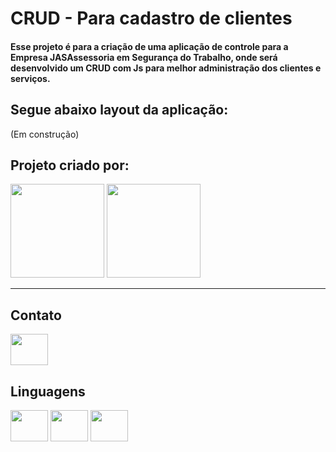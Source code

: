 # CRUD - Para cadastro de clientes

#### Esse projeto é para a criação de uma aplicação de controle para a Empresa JASAssessoria em Segurança do Trabalho, onde será desenvolvido um CRUD com Js para melhor administração dos clientes e serviços.

## Segue abaixo layout da aplicação:

(Em construção)

## Projeto criado por:

<div>
<img height="150em" src="https://github-readme-stats.vercel.app/api?username=FabianaLino&show_icons=true&theme=radical">

<img height="150em" src="https://github-readme-stats.vercel.app/api/top-langs/?username=FabianaLino&compact_progress=true">
</div>

---

## Contato

<a href="https://www.linkedin.com/in/fabiana-lino/">

<img src="https://cdn.jsdelivr.net/gh/devicons/devicon/icons/linkedin/linkedin-original.svg" align="center" height="50" width="60">
</a>

## Linguagens

<div>
<img src="https://cdn.jsdelivr.net/gh/devicons/devicon/icons/css3/css3-original.svg" align="center" height="50" width="60">

<img src="https://cdn.jsdelivr.net/gh/devicons/devicon/icons/html5/html5-original.svg" align="center" height="50" width="60">

<img src="https://cdn.jsdelivr.net/gh/devicons/devicon/icons/javascript/javascript-original.svg" align="center" height="50" width="60">
</div>
